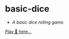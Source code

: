 # basic-dice

* *_A basic dice rolling game._*

[Play 🎲 here...](https://abhay1704.github.io/basic-dice/)
